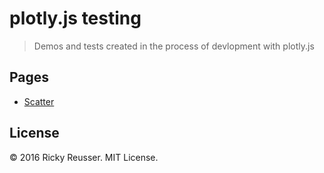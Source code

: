 # plotly.js testing
> Demos and tests created in the process of devlopment with plotly.js

## Pages

- [Scatter](http:/rickyreusser.com/demos/plotly/scatter.html)

## License

&copy; 2016 Ricky Reusser. MIT License.
